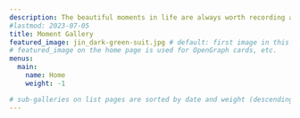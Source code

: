 ```yaml
---
description: The beautiful moments in life are always worth recording and savoring.
#lastmod: 2023-07-05
title: Moment Gallery
featured_image: jin_dark-green-suit.jpg # default: first image in this directory
# featured_image on the home page is used for OpenGraph cards, etc.
menus:
  main:
    name: Home
    weight: -1

# sub-galleries on list pages are sorted by date and weight (descending)
---
```


